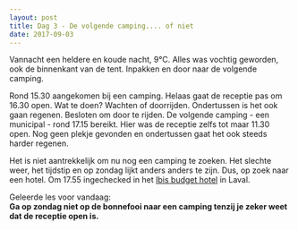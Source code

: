 ```yaml
---
layout: post
title: Dag 3 - De volgende camping.... of niet
date: 2017-09-03
---
```


Vannacht een heldere en koude nacht, 9°C. Alles was vochtig geworden, ook de binnenkant van de tent. Inpakken en door naar de volgende camping.<br>

Rond 15.30 aangekomen bij een camping. Helaas gaat de receptie pas om 16.30 open. Wat te doen? Wachten of doorrijden. Ondertussen is het ook gaan regenen. Besloten om door te rijden. De volgende camping - een municipal - rond 17.15 bereikt. Hier was de receptie zelfs tot maar 11.30 open. Nog geen plekje gevonden en ondertussen gaat het ook steeds harder regenen. <br>

Het is niet aantrekkelijk om nu nog een camping te zoeken.  Het slechte weer, het tijdstip en op zondag lijkt anders anders te zijn. Dus, op zoek naar een hotel. Om 17.55 ingechecked in het [Ibis budget hotel](https://www.accorhotels.com/nl/hotel-6229-ibis-budget-laval/index.shtml) in Laval.<br>

Geleerde les voor vandaag:<br>
**Ga op zondag niet op de bonnefooi naar  een camping tenzij je zeker weet dat de receptie open is.**
